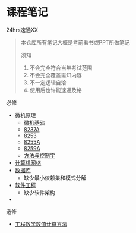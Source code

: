 # 课程笔记
24hrs速通XX

> 本仓库所有笔记大概是考前看书或PPT所做笔记
>
> 须知
>
> 1. 不会完全符合当年考试范围
> 2. 不会完全覆盖需知内容
> 3. 不一定逻辑自洽
> 4. 使用后也许能速通及格



必修

- 微机原理
  - [微机基础](micro-base.md)
  - [8237A](8237A.md)
  - [8253](8253.md)
  - [8255A](8255A.md)
  - [8259A](8259A.md)
  - [方法与控制字](OCW&methods.md)
- [计算机网络](network.md)
- [数据库](DataBase.md)
  - 缺少最小依赖集和模式分解
- [软件工程](SoftwareEngineering.md)
  - 缺少软件架构
- 

选修

- [工程数学数值计算方法](工程数学数值计算方法.md)

